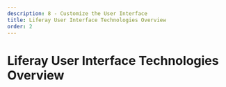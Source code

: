 ```yaml
---
description: 8 - Customize the User Interface
title: Liferay User Interface Technologies Overview
order: 2
---
```


# Liferay User Interface Technologies Overview
<!-- 
Because of comprehensive web service APIs, the Liferay platform can be accessed from many kinds of user interfaces. In addition to the portal web user interface, Liferay makes it possible for desktop and mobile Sync clients to access the document repository, providing tools like [Liferay Screens](https://dev.liferay.com/en/develop/tutorials/-/knowledge_base/7-2/android-apps-with-liferay-screens) and [Mobile SDK](https://dev.liferay.com/en/develop/tutorials/-/knowledge_base/7-2/mobile-sdk) for creating native mobile applications. In the following sections, we will discuss the basic concepts and means of customizing the portal web user interface. 

## Web User Interface Technologies Overview {#web}

Liferay's web user interface is built mainly on JSP technology. Styling and user interface responsiveness is accomplished with Liferay Lexicon and Clay frameworks. Three main JavaScript frameworks are used and provided: Alloy UI, [jQuery](https://jquery.com), and Metal.js, but Liferay doesn't restrict you from using your own framework. Additionally, JSP user interfaces largely rely on both standard and Liferay-custom tag libraries.

## Liferay Lexicon {#lex}

[Liferay Lexicon](https://lexicondesign.io) is an abstract user interface design language. Lexicon doesn't dictate the implementation, but provides principles, patterns, and tools to produce a common design framework and a consistent style and user experience.

See an example of Lexicon's definition of form here: https://lexicondesign.io/docs/patterns/Forms/forms.html

## Liferay Clay {#clay}

[Liferay Clay](https://clayui.com) is an __implementation__ of the Lexicon Experience Design Language. Liferay Clay is an extension of the Twitter Bootstrap framework and is built with HTML, CSS, and JavaScript. The dependency of Twitter Bootstrap means that jQuery is always available in Liferay by default.

Below is an example of a drop-down menu created with Clay CSS classes:

<img src="../images/clay-example.png" style="max-width: 100%;" />

## AlloyUI {#alloy}

[Alloy UI](http://alloyui.com) is an extensive UI framework incorporating HTML, CSS, and JavaScript built on [Yahoo YUI3](https://yuilibrary.com). AlloyUI has over 350 YUI and 150 modules. Because Yahoo decided to stop maintaining the YUI, AlloyUI has been deprecated since Liferay DXP 7.0. Although legacy, AlloyUI is still commonly used in the portal native user interface and will be supported throughout the whole Liferay 7.x product lifecycle.

Below is an example of a drop-down menu created with AlloyUI:

<img src="../images/alloyui-example.png" style="max-width: 100%;" />

## Metal.js {#metal}

Development of Liferay's own lightweight JavaScript framework [Metal.js](https://metaljs.com) started after Yahoo YUI deprecation in 2014. Metal.js integrates with Google Closures (SOY) and Facebook (JSX) templating languages, supporting ECMAScript 2015 and 6 (ES 2015, ES6). Metal.js also has isomorphic, server-side rendering (SSR) and AMD loader support.

Below is an example of a Metal.js component with a SOY template. When compiled and transpiled, Metal.js components are merged into a single JavaScript file:

```html
{namespace View}

/**
 * Prints the Hello Soy portlet main view
 *
 * @param id
 * @param layouts
 * @param navigationURL
 */
{template .render}
	<div id="{$id}">
		{call Header.render data="all"}{/call}

		<p>{msg desc=""}here-you-will-find-how-easy-it-is-to-do-things-like{/msg}</p>

		<h3>{msg desc=""}listing-pages{/msg}</h3>

		<div class="list-group">
			<div class="list-group-heading">{msg desc=""}navigate-to{/msg}</div>

			{foreach $layout in $layouts}
				<a class="list-group-item" href="{$layout.friendlyURL}">{$layout.nameCurrentValue}</a>
			{/foreach}
		</div>

		<h3>{msg desc=""}navigating-between-views{/msg}</h3>

		<a href="{$navigationURL}">{msg desc=""}click-here-to-navigate-to-another-view{/msg}</a>

		{call Footer.render data="all"}{/call}
	</div>
{/template}
```

```javascript
import Component from 'metal-component/src/Component';
import Footer from './Footer.soy';
import Header from './Header.soy';
import Soy from 'metal-soy/src/Soy';
import templates from './View.soy';

class View extends Component {}

// Register component
Soy.register(View, templates);

export default View;
```

> See a hello SOY example here: https://github.com/liferay/liferay-portal/tree/7.2.x/modules/apps/hello-soy.

## Tag Libraries {#tag}

Liferay offers a set of fully-integrated taglibs for use in JSP files. In addition to reducing boilerplate code, taglibs provide other advantages, too, like a consistent and responsive user interface. The documentation for most of the Liferay taglibs can be accessed on the Liferay docs site (https://docs.liferay.com/ce/portal/7.2-latest/taglibs/util-taglib/).

## User Interface Customization Overview {#custom}

The following mindmap summarizes the typical approaches for user interface customization in Liferay:

<img src="../images/ui-customization-overview.png" style="max-width: 100%;"/>

<div class="summary">
<h3>Knowledge Check</h3>
<ul>
    <li> Liferay __________ is the UI design language, while __________ is its implementation.</li>
    <li>The Liferay web user interface still relies on ___________, but Metal.js is increasingly being introduced in the new native applications.</li>
    <li>As a development platform, Liferay is framework-agnostic. Developers can use any preferred ___________ libraries.</li>
</ul>
</div> -->